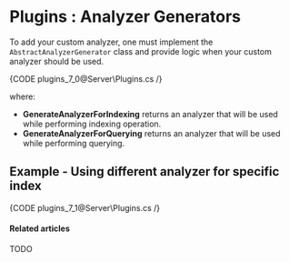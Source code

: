 # Plugins : Analyzer Generators

To add your custom analyzer, one must implement the `AbstractAnalyzerGenerator` class and provide logic when your custom analyzer should be used.

{CODE plugins_7_0@Server\Plugins.cs /}

where:   
* **GenerateAnalyzerForIndexing** returns an analyzer that will be used while performing indexing operation.   
* **GenerateAnalyzerForQuerying** returns an analyzer that will be used while performing querying.    

## Example - Using different analyzer for specific index

{CODE plugins_7_1@Server\Plugins.cs /}

#### Related articles

TODO